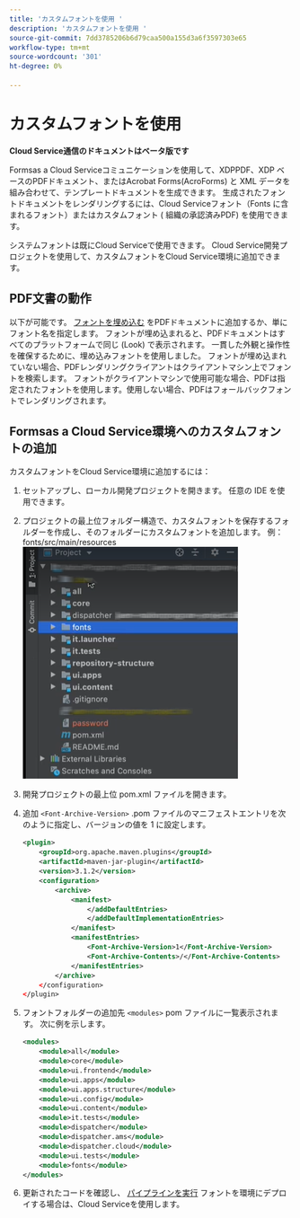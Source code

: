 ```yaml
---
title: 'カスタムフォントを使用 '
description: 'カスタムフォントを使用 '
source-git-commit: 7dd3785206b6d79caa500a155d3a6f3597303e65
workflow-type: tm+mt
source-wordcount: '301'
ht-degree: 0%

---
```



# カスタムフォントを使用

**Cloud Service通信のドキュメントはベータ版です**

Formsas a Cloud Serviceコミュニケーションを使用して、XDPPDF、XDP ベースのPDFドキュメント、またはAcrobat Forms(AcroForms) と XML データを組み合わせて、テンプレートドキュメントを生成できます。 生成されたフォントドキュメントをレンダリングするには、Cloud Serviceフォント（Fonts に含まれるフォント）またはカスタムフォント ( 組織の承認済みPDF) を使用できます。

システムフォントは既にCloud Serviceで使用できます。 Cloud Service開発プロジェクトを使用して、カスタムフォントをCloud Service環境に追加できます。

## PDF文書の動作

以下が可能です。 [フォントを埋め込む](https://adobedocs.github.io/experience-manager-forms-cloud-service-developer-reference/api/sync/#tag/PDFOutputOptions) をPDFドキュメントに追加するか、単にフォント名を指定します。 フォントが埋め込まれると、PDFドキュメントはすべてのプラットフォームで同じ (Look) で表示されます。 一貫した外観と操作性を確保するために、埋め込みフォントを使用しました。 フォントが埋め込まれていない場合、PDFレンダリングクライアントはクライアントマシン上でフォントを検索します。 フォントがクライアントマシンで使用可能な場合、PDFは指定されたフォントを使用します。使用しない場合、PDFはフォールバックフォントでレンダリングされます。

## Formsas a Cloud Service環境へのカスタムフォントの追加

カスタムフォントをCloud Service環境に追加するには：

1. セットアップし、ローカル開発プロジェクトを開きます。 任意の IDE を使用できます。
1. プロジェクトの最上位フォルダー構造で、カスタムフォントを保存するフォルダーを作成し、そのフォルダーにカスタムフォントを追加します。 例： fonts/src/main/resources
   ![フォントフォルダー](assets/fonts.png)

1. 開発プロジェクトの最上位 pom.xml ファイルを開きます。
1. 追加 `<Font-Archive-Version>` .pom ファイルのマニフェストエントリを次のように指定し、バージョンの値を 1 に設定します。

   ```xml
   <plugin>
       <groupId>org.apache.maven.plugins</groupId>
       <artifactId>maven-jar-plugin</artifactId>
       <version>3.1.2</version>
       <configuration>
           <archive>
               <manifest>
                   </addDefaultEntries>
                   </addDefaultImplementationEntries>
               </manifest>
               <manifestEntries>
                   <Font-Archive-Version>1</Font-Archive-Version>
                   <Font-Archive-Contents>/</Font-Archive-Contents>
               </manifestEntries> 
           </archive>
       </configuration>
   </plugin>
   ```

1. フォントフォルダーの追加先 `<modules>` pom ファイルに一覧表示されます。 次に例を示します。

   ```xml
   <modules>
       <module>all</module>
       <module>core</module>
       <module>ui.frontend</module>
       <module>ui.apps</module>
       <module>ui.apps.structure</module>
       <module>ui.config</module>
       <module>ui.content</module>
       <module>it.tests</module>
       <module>dispatcher</module>
       <module>dispatcher.ams</module>
       <module>dispatcher.cloud</module>
       <module>ui.tests</module>
       <module>fonts</module>
   </modules>
   ```

1. 更新されたコードを確認し、 [パイプラインを実行](/help/implementing/cloud-manager/deploy-code.md) フォントを環境にデプロイする場合は、Cloud Serviceを使用します。
